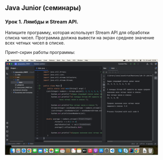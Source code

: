## Java Junior (семинары)

### Урок 1. Лямбды и Stream API.

Напишите программу, которая использует Stream API для обработки списка чисел. 
Программа должна вывести на экран среднее значение всех четных чисел в списке.

Принт-скрин работы программы:

![1](https://github.com/PavelLogeiko/JavaJunior_HW01/blob/main/images/1.png)
